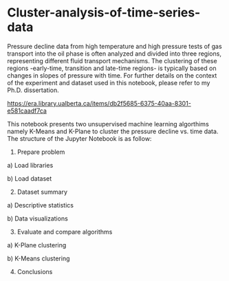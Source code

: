 # Cluster-analysis-of-time-series-data

Pressure decline data from high temperature and high pressure tests of gas transport into the oil phase is often analyzed and divided into three regions, representing different fluid transport mechanisms. The clustering of these regions -early-time, transition and late-time regions- is typically based on changes in slopes of pressure with time. For further details on the context of the experiment and dataset used in this notebook, please refer to my Ph.D. dissertation. 

https://era.library.ualberta.ca/items/db2f5685-6375-40aa-8301-e581caadf7ca

This notebook presents two unsupervised machine learning algorthims namely K-Means and K-Plane to cluster the pressure decline vs. time data. The structure of the Jupyter Notebook is as follow:

1. Prepare problem

a) Load libraries

b) Load dataset

2. Dataset summary

a) Descriptive statistics

b) Data visualizations

3. Evaluate and compare algorithms

a) K-Plane clustering

b) K-Means clustering

4. Conclusions


